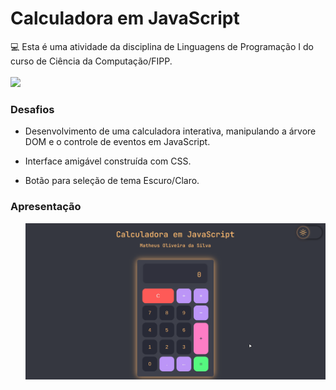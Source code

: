 # Calculadora em JavaScript
<div>
  💻 Esta é uma atividade da disciplina de Linguagens de Programação I do curso de Ciência da Computação/FIPP.
</div>
<br>
<img src="https://camo.githubusercontent.com/5f97feb6e92a0e19b11e8902d833328235ee264b4821e3167fdf11f91e31f107/687474703a2f2f696d672e736869656c64732e696f2f7374617469632f76313f6c6162656c3d535441545553266d6573736167653d434f4e434c5549444f26636f6c6f723d475245454e267374796c653d666f722d7468652d6261646765">
<div>
  <h3>Desafios</h3>
  <ul>
    <li><p>Desenvolvimento de uma calculadora interativa, manipulando a árvore DOM e o controle de eventos em JavaScript.</p></li>
    <li><p>Interface amigável construída com CSS.</p></li>
    <li><p>Botão para seleção de tema Escuro/Claro.</p></li>
  </ul>
</div>
<div>
  <h3>Apresentação</h3>
  <ul>
      <img alt="Tema Escuro" src=https://github.com/oliveiradsmatheus/calculadoraJS/blob/main/imagens/calculadora.gif?raw=true>
  </ul>
</div>